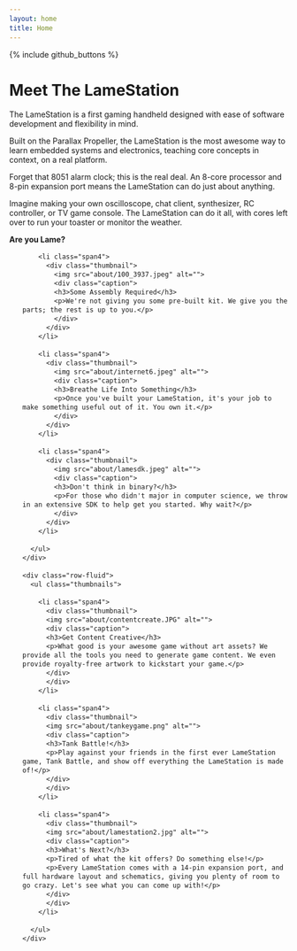 ```yaml
---
layout: home
title: Home
---
```

{% include github_buttons %}
<h1>Meet The LameStation</h1>

<p>The LameStation is a first gaming handheld designed with ease of software development and flexibility in mind.</p>

<p>Built on the Parallax Propeller, the LameStation is the most awesome way to learn embedded systems and electronics, teaching core concepts in context, on a real platform.</p>

<p>Forget that 8051 alarm clock; this is the real deal. An 8-core processor and 8-pin expansion port means the LameStation can do just about anything.</p>

<p>Imagine making your own oscilloscope, chat client, synthesizer, RC controller, or TV game console. The LameStation can do it all, with cores left over to run your toaster or monitor the weather.</p>

<strong>Are you Lame?</strong>

<div class="row">
  <div class="span12">
    <div class="row-fluid">
      <ul class="thumbnails">
      
        <li class="span4">
          <div class="thumbnail">
            <img src="about/100_3937.jpeg" alt="">
            <div class="caption">
            <h3>Some Assembly Required</h3>
            <p>We're not giving you some pre-built kit. We give you the parts; the rest is up to you.</p>
            </div>
          </div>
        </li>
        
        <li class="span4">
          <div class="thumbnail">
            <img src="about/internet6.jpeg" alt="">
            <div class="caption">
            <h3>Breathe Life Into Something</h3>
            <p>Once you've built your LameStation, it's your job to make something useful out of it. You own it.</p>
            </div>
          </div>
        </li>
        
        <li class="span4">
          <div class="thumbnail">
            <img src="about/lamesdk.jpeg" alt="">
            <div class="caption">
            <h3>Don't think in binary?</h3>
            <p>For those who didn't major in computer science, we throw in an extensive SDK to help get you started. Why wait?</p>
            </div>
          </div>
        </li>
      
      </ul>
    </div>
    
    <div class="row-fluid">
      <ul class="thumbnails">
      
        <li class="span4">
          <div class="thumbnail">
          <img src="about/contentcreate.JPG" alt="">
          <div class="caption">
          <h3>Get Content Creative</h3>
          <p>What good is your awesome game without art assets? We provide all the tools you need to generate game content. We even provide royalty-free artwork to kickstart your game.</p>
          </div>
          </div>
        </li>
        
        <li class="span4">
          <div class="thumbnail">
          <img src="about/tankeygame.png" alt="">
          <div class="caption">
          <h3>Tank Battle!</h3>
          <p>Play against your friends in the first ever LameStation game, Tank Battle, and show off everything the LameStation is made of!</p>
          </div>
          </div>
        </li>
        
        <li class="span4">
          <div class="thumbnail">
          <img src="about/lamestation2.jpg" alt="">
          <div class="caption">
          <h3>What's Next?</h3>
          <p>Tired of what the kit offers? Do something else!</p>
          <p>Every LameStation comes with a 14-pin expansion port, and full hardware layout and schematics, giving you plenty of room to go crazy. Let's see what you can come up with!</p>
          </div>
          </div>
        </li>
      
      </ul>
    </div>
    
  </div>
</div>
